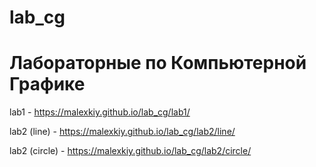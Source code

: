 # lab_cg
# Лабораторные по Компьютерной Графике

lab1 - https://malexkiy.github.io/lab_cg/lab1/

lab2 (line) - https://malexkiy.github.io/lab_cg/lab2/line/

lab2 (circle) - https://malexkiy.github.io/lab_cg/lab2/circle/

